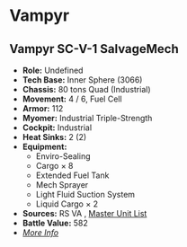# Vampyr 

## Vampyr SC-V-1 SalvageMech 

- **Role:** Undefined 
- **Tech Base:** Inner Sphere (3066) 
- **Chassis:** 80 tons Quad (Industrial) 
- **Movement:** 4 / 6, Fuel Cell 
- **Armor:** 112 
- **Myomer:** Industrial Triple-Strength 
- **Cockpit:** Industrial 
- **Heat Sinks:** 2 (2) 
- **Equipment:** 
  - Enviro-Sealing 
  - Cargo × 8 
  - Extended Fuel Tank 
  - Mech Sprayer 
  - Light Fluid Suction System 
  - Liquid Cargo × 2 
- **Sources:** RS VA , [Master Unit List](http://masterunitlist.info/Unit/Details/5334/vampyr-sc-v-1-salvagemech) 
- **Battle Value:** 582 
- [*More Info*](vampyr/vampyr_sc-v-1_salvagemech.md) 

